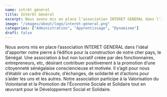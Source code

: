 ```yaml
---
name: intrêt général
title: Intérêt Général
excerpt: Nous avons mis en place l’association INTERET GENERAL dans l'idéal d'apporter notre pierre à l’édifice pour la construction de notre cher pays, le Sénégal.
image: "/images/about/logo/interet-general.png"
categories: ["Administration", "Apprentissage", "Dynamisme"]
draft: false
---
```


Nous avons mis en place l’association INTERET GENERAL dans l'idéal d'apporter notre pierre à l’édifice pour la construction de notre cher pays, le Sénégal. Une association à but non lucratif créée par des fonctionnaires, entrepreneurs, etc, désirant contribuer positivement à la promotion d’une citoyenneté sénégalaise consciencieuse et motivée.
Il s’agit pour nous d’établir un cadre d’écoute, d’échanges, de solidarité et d’actions pour s’aider les uns et les autres.
Notre association participe à la Valorisation du Volontariat et la Promotion de l'Économie Sociale et Solidaire tout en œuvrant pour le Développement Social et Solidaire.